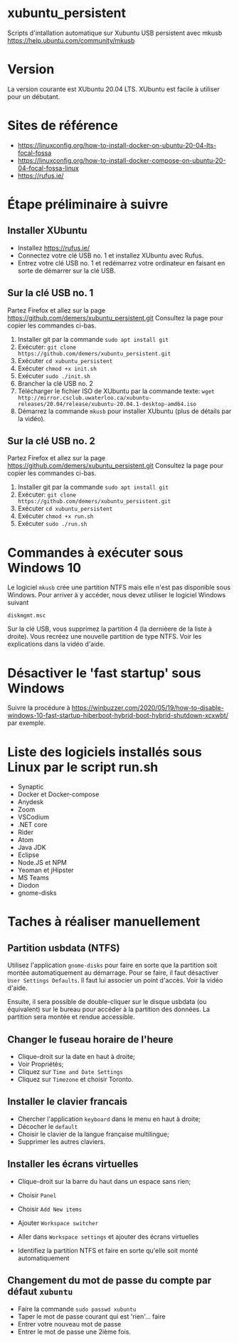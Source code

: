 # xubuntu_persistent

Scripts d'intallation automatique sur Xubuntu USB persistent avec mkusb https://help.ubuntu.com/community/mkusb

# Version

La version courante est XUbuntu 20.04 LTS.  XUbuntu est facile à utiliser pour un débutant.

# Sites de référence

* https://linuxconfig.org/how-to-install-docker-on-ubuntu-20-04-lts-focal-fossa
* https://linuxconfig.org/how-to-install-docker-compose-on-ubuntu-20-04-focal-fossa-linux
* https://rufus.ie/

# Étape préliminaire à suivre

## Installer XUbuntu

* Installez https://rufus.ie/
* Connectez votre clé USB no. 1 et installez XUbuntu avec Rufus.
* Entrez votre clé USB no. 1 et redémarrez votre ordinateur en faisant en sorte de démarrer sur la clé USB.

## Sur la clé USB no. 1

Partez Firefox et allez sur la page https://github.com/demers/xubuntu_persistent.git  Consultez la page pour copier les commandes ci-bas.

1. Installer git par la commande `sudo apt install git`
2. Exécuter: `git clone https://github.com/demers/xubuntu_persistent.git`
3. Exécuter `cd xubuntu_persistent`
4. Exécuter `chmod +x init.sh`
5. Exécuter `sudo ./init.sh`
6. Brancher la clé USB no. 2
7. Télécharger le fichier ISO de XUbuntu par la commande texte: `wget http://mirror.csclub.uwaterloo.ca/xubuntu-releases/20.04/release/xubuntu-20.04.1-desktop-amd64.iso`
6. Démarrez la commande `mkusb` pour installer XUbuntu (plus de détails par la vidéo).

## Sur la clé USB no. 2

Partez Firefox et allez sur la page https://github.com/demers/xubuntu_persistent.git  Consultez la page pour copier les commandes ci-bas.

1. Installer git par la commande `sudo apt install git`
2. Exécuter: `git clone https://github.com/demers/xubuntu_persistent.git`
3. Exécuter `cd xubuntu_persistent`
4. Exécuter `chmod +x run.sh`
5. Exécuter `sudo ./run.sh`

# Commandes à exécuter sous Windows 10

Le logiciel `mkusb` crée une partition NTFS mais elle n'est pas disponible sous Windows.  Pour arriver à y accéder, nous devez utiliser le logiciel Windows suivant

```
diskmgmt.msc
```

Sur la clé USB, vous supprimez la partition 4 (la dernièere de la liste à droite).  Vous recréez une nouvelle partition de type NTFS.  Voir les explications dans la vidéo d'aide.

# Désactiver le 'fast startup' sous Windows

Suivre la procédure à https://winbuzzer.com/2020/05/19/how-to-disable-windows-10-fast-startup-hiberboot-hybrid-boot-hybrid-shutdown-xcxwbt/ par exemple.

# Liste des logiciels installés sous Linux par le script run.sh

* Synaptic
* Docker et Docker-compose
* Anydesk
* Zoom
* VSCodium
* .NET core
* Rider
* Atom
* Java JDK
* Eclipse
* Node.JS et NPM
* Yeoman et jHipster
* MS Teams
* Diodon
* gnome-disks

# Taches à réaliser manuellement

## Partition usbdata (NTFS)

Utilisez l'application `gnome-disks` pour faire en sorte que la partition soit
montée automatiquement au démarrage.  Pour se faire, il faut désactiver `User Settings Defaults`.  Il faut lui associer un point d'accès.
Voir la vidéo d'aide.

Ensuite, il sera possible de double-cliquer sur le disque usbdata (ou équivalent) sur le bureau pour accéder à la partition des données.  La partition sera montée et rendue accessible.

## Changer le fuseau horaire de l'heure

* Clique-droit sur la date en haut à droite;
* Voir Propriétés;
* Cliquez sur `Time and Date Settings`
* Cliquez sur `Timezone` et choisir Toronto.

## Installer le clavier francais

* Chercher l'application `keyboard` dans le menu en haut à droite;
* Décocher le `default`
* Choisir le clavier de la langue française multilingue;
* Supprimer les autres claviers.

## Installer les écrans virtuelles

* Clique-droit sur la barre du haut dans un espace sans rien;
* Choisir `Panel`
* Choisir `Add New items`
* Ajouter `Workspace switcher`
* Aller dans `Workspace settings` et ajouter des écrans virtuelles

* Identifiez la partition NTFS et faire en sorte qu'elle soit monté automatiquement

## Changement du mot de passe du compte par défaut `xubuntu`

* Faire la commande `sudo passwd xubuntu`
* Taper le mot de passe courant qui est 'rien'... faire <entrer>
* Entrer votre nouveau mot de passe
* Entrer le mot de passe une 2ième fois.


